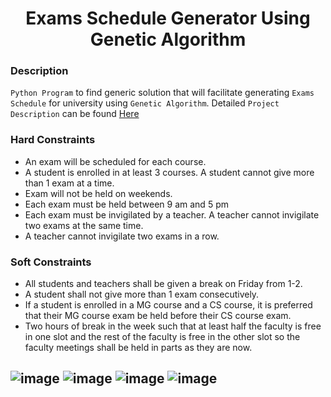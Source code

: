 <h1 align="center">Exams Schedule Generator Using Genetic Algorithm</h1>

### Description
`Python Program` to find generic solution that will facilitate generating `Exams Schedule` for university using `Genetic Algorithm`. Detailed `Project Description` can be found [Here](https://github.com/saif-mamdouh/EA.Project/blob/main/EA%5B1%5D.docx)

### Hard Constraints
- An exam will be scheduled for each course.
- A student is enrolled in at least 3 courses. A student cannot give more than 1 exam at a time.
- Exam will not be held on weekends.
- Each exam must be held between 9 am and 5 pm
- Each exam must be invigilated by a teacher. A teacher cannot invigilate two exams at the same time.
- A teacher cannot invigilate two exams in a row.

### Soft Constraints
- All students and teachers shall be given a break on Friday from 1-2.
- A student shall not give more than 1 exam consecutively.
- If a student is enrolled in a MG course and a CS course, it is preferred that their MG course exam be held before their CS course exam.
- Two hours of break in the week such that at least half the faculty is free in one slot and the rest of the faculty is free in the other slot so the faculty meetings shall be held in parts as they are now.


![image](https://github.com/user-attachments/assets/0d710318-7498-43bb-b00d-a20647772338)
![image](https://github.com/user-attachments/assets/25e177ae-194b-49ac-ac96-d193b201f38c)
![image](https://github.com/user-attachments/assets/e74318ec-50fd-45e0-8e2d-2309e9b08f36)
![image](https://github.com/user-attachments/assets/47e2f494-5aff-43a8-b505-e2574d6d0fe1)
------------------------------------------------------


